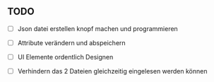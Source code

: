 ## TODO

- [ ] Json datei erstellen knopf machen und programmieren

- [ ] Attribute verändern und abspeichern

- [ ] UI Elemente ordentlich Designen

- [ ] Verhindern das 2 Dateien gleichzeitig eingelesen werden können
